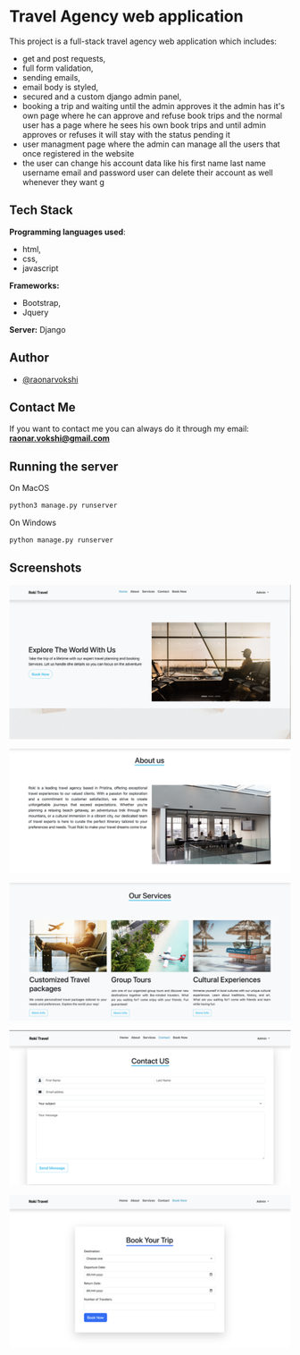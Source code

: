 
# Travel Agency web application

This project is a full-stack travel agency web application which includes: 
- get and post requests, 
- full form validation, 
- sending emails, 
- email body is styled, 
- secured and a custom django admin panel, 
- booking a trip and waiting until the admin approves it the admin has it's own page where he can approve and refuse book trips and the normal user has a page where he sees his own book trips and until admin approves or refuses it will stay with the status pending it 
- user managment page where the admin can manage all the users that once registered in the website 
- the user can change his account data like his first name last name username email and password user can delete their account as well whenever they want
g

## Tech Stack

**Programming languages used**: 
* html, 
* css, 
* javascript

**Frameworks:** 
* Bootstrap, 
* Jquery


**Server:** Django

## Author

- [@raonarvokshi](https://www.github.com/raonarvokshi)


## Contact Me

If you want to contact me you can always do it through my email:
**raonar.vokshi@gmail.com**
## Running the server

On MacOS
```bash
python3 manage.py runserver
```

On Windows
```bash
python manage.py runserver
```
## Screenshots

![App Screenshot](landing_page.png)

![App Screenshot](about_us_page.png)

![App Screenshot](our_services_page.png)

![App Screenshot](contact_us_page.png)

![App Screenshot](book_your_trip_page.png)
